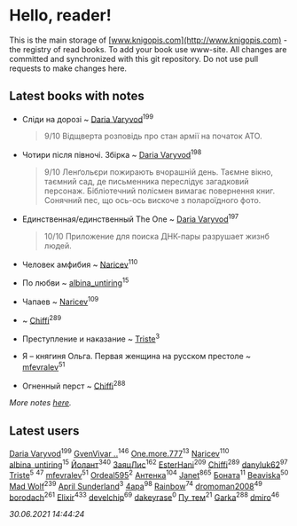 # Hello, reader!
This is the main storage of [www.knigopis.com](http://www.knigopis.com) - the registry of read books.
To add your book use www-site. All changes are committed and synchronized with this git repository.
Do not use pull requests to make changes here.


## Latest books with notes
* Сліди на дорозі ~ [Daria Varyvod](users/829/829893410524253-facebook)<sup>199</sup>
    > 9/10 Відщверта розповідь про стан армії на початок АТО.

* Чотири після півночі. Збірка ~ [Daria Varyvod](users/829/829893410524253-facebook)<sup>198</sup>
    > 9/10 Ленґольєри пожирають вчорашній день. Таємне вікно, таємний сад, де письменника переслідує загадковий персонаж. Бібліотечний полісмен вимагає повернення книг. Сонячний пес, що ось-ось вискоче з полароїдного фото.

* Единственная/единственный The One ~ [Daria Varyvod](users/829/829893410524253-facebook)<sup>197</sup>
    > 10/10 Приложение для поиска ДНК-пары разрушает жизнб людей.

* Человек амфибия ~ [Naricev](users/107/107090515204537133928-google)<sup>110</sup>

* По любви ~ [albina_untiring](users/257/2579695-vkontakte)<sup>15</sup>

* Чапаев ~ [Naricev](users/107/107090515204537133928-google)<sup>109</sup>

*  ~ [Chiffi](users/105/105831994080785626680-google)<sup>289</sup>

* Преступление и наказание ~ [Triste](users/517/5175580462988229760-mailru)<sup>3</sup>

* Я – княгиня Ольга. Первая женщина на русском престоле ~ [mfevralev](users/140/140966150-vkontakte)<sup>51</sup>

* Огненный перст ~ [Chiffi](users/105/105831994080785626680-google)<sup>288</sup>


_More notes [here](latest_books_with_notes.md)._


## Latest users
[Daria Varyvod](users/829/829893410524253-facebook)<sup>199</sup> 
[GvenVivar ..](users/158/158266434925901-facebook)<sup>146</sup> 
[One.more.777](users/101/1011685224-yandex)<sup>13</sup> 
[Naricev](users/107/107090515204537133928-google)<sup>110</sup> 
[albina_untiring](users/257/2579695-vkontakte)<sup>15</sup> 
[Йолант](users/104/104690883692185089260-google)<sup>340</sup> 
[ЗаяцЛис](users/112/112388384595246311466-google)<sup>162</sup> 
[EsterHani](users/305/30558181-vkontakte)<sup>209</sup> 
[Chiffi](users/105/105831994080785626680-google)<sup>289</sup> 
[danyluk62](users/374/374149854-vkontakte)<sup>97</sup> 
[Triste](users/517/5175580462988229760-mailru)<sup>5</sup> 
[](users/153/1537586159620888-facebook)<sup>47</sup> 
[mfevralev](users/140/140966150-vkontakte)<sup>51</sup> 
[Ordeal595](users/101/101497995260874987681-google)<sup>2</sup> 
[Антенка](users/118/118158645037334943900-google)<sup>104</sup> 
[Janet](users/108/108113656204404967440-google)<sup>865</sup> 
[Боната](users/132/1326779400711265-facebook)<sup>11</sup> 
[Beaviska](users/102/10202544960024508-facebook)<sup>50</sup> 
[Mad Wolf](users/947/94738840-vkontakte)<sup>239</sup> 
[April Sunderland](users/172/172060772-vkontakte)<sup>3</sup> 
[4apa](users/117/117392596378069249667-google)<sup>98</sup> 
[Rainbow](users/109/109787328219839805802-google)<sup>74</sup> 
[dromoman2008](users/444/44461886-yandex)<sup>49</sup> 
[borodach](users/157/15706320-vkontakte)<sup>261</sup> 
[Elixir](users/115/115826717712507836033-google)<sup>433</sup> 
[develchip](users/852/85203415-vkontakte)<sup>69</sup> 
[dakeyrase](users/642/64253628-yandex)<sup>0</sup> 
[Пу_тем](users/344/3448154788585127-facebook)<sup>21</sup> 
[Garka](users/115/115753719718250012620-google)<sup>288</sup> 
[dmiro](users/571/5714115-vkontakte)<sup>46</sup> 


_30.06.2021 14:44:24_
